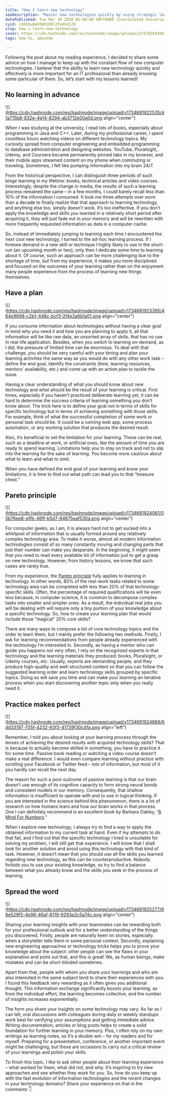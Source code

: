 ```yaml
---
title: "How I learn new technology"
seoDescription: "Master new technologies quickly by using strategic learning, planning, and practical application to enhance IT skills"
datePublished: Tue Mar 10 2020 05:00:00 GMT+0000 (Coordinated Universal Time)
cuid: cm5b5u0w5000109l2fmdhdl29
slug: how-i-learn-new-technology
cover: https://cdn.hashnode.com/res/hashnode/image/upload/v1737016939813/3b1f9da7-8b71-475c-82be-9aa7098bf66b.png
tags: how-to, aboutme

---
```


Following the post about my reading experience, I decided to share some advice on how I manage to keep up with the constant flow of new computer technologies. I believe that the ability to learn new technology quickly and effectively is more important for an IT professional than already knowing some particular of them. So, let’s start with my lessons learned!

## No learning in advance

![](https://cdn.hashnode.com/res/hashnode/image/upload/v1734681922535/d1a715b8-832e-4e14-8294-ab3712e00a0d.png align="center")

When I was studying at the university, I read lots of books, especially about programming in Java and C++. Later, during my professional career, I spent countless hours watching videos on different technology topics. My curiosity spread from computer engineering and embedded programming to database administration and designing websites. YouTube, Pluralsight, Udemy, and Coursera became permanently pinned tabs in my browser, and their mobile apps streamed content on my phone when commuting or traveling. Sometimes, I felt like pumping information into my brain 24/7.

From the historical perspective, I can distinguish three periods of such binge learning in my lifetime: books, technical articles and video courses. Interestingly, despite the change in media, the results of such a learning process remained the same – in a few months, I could barely recall less than 10% of the information I consumed. It took me three attempts over more than a decade to finally realize that that approach to learning technology, and anything else too, simply doesn’t work. It’s too ineffective. If you don’t apply the knowledge and skills you learned in a relatively short period after acquiring it, they will just fade out in your memory and will be rewritten with more frequently requested information as data in a computer cache.

So, instead of immediately jumping to learning each time I encountered the next cool new technology, I turned to the ad-hoc learning process. If I foresee demand in a new skill or technique I highly likely to use in the short-run (an upcoming month or two), only then I dedicate some time to learning about it. Of course, such an approach can be more challenging due to the shortage of time, but from my experience, it makes you more disciplined and focused on the outcomes of your learning rather than on the enjoyment many people experience from the process of learning new things themselves.

## Have a plan

![](https://cdn.hashnode.com/res/hashnode/image/upload/v1734681923395/464e9698-c2b1-448c-bcf3-2f4e2a6b1a01.png align="center")

If you consume information about technologies without having a clear goal in mind why you need it and how you are planning to apply it, all that information will be like raw data, an unsorted array of skills, that has no use in real-life application. Besides, when you switch to learning on-demand, as I did, the pressure of limited time can be enormous. To deal with that challenge, you should be very careful with your timing and plan your learning activities the same way as you would do with any other work task – define the end goal, identify the constraints (time, learning resources, mentors’ availability, etc.) and come up with an action plan to tackle the issue.

Having a clear understanding of what you should know about new technology and what should be the result of your learning is critical. First times, especially if you haven’t practiced deliberate learning yet, it can be hard to determine the success criteria of learning something you don’t know about. The trick here is to define your goal not in terms of skills for specific technology but in terms of achieving something with those skills. For example, think of what the successful completion of some work or personal task should be. It could be a running web app, some process automation, or any working solution that produces the desired result.

Also, it’s beneficial to set the limitation for your learning. These can be real, such as a deadline at work, or artificial ones, like the amount of time you are ready to spend learning. Limitations help you to stay on track and not to slip into the learning for the sake of learning. You become more cautious about what to learn and what to omit.

When you have defined the end goal of your learning and know your limitations, it is time to find out what path can lead you to that “treasure chest.”

## Pareto principle

![](https://cdn.hashnode.com/res/hashnode/image/upload/v1734681924061/05b76ee8-a1fb-46ff-b5d7-84675eaf530a.png align="center")

For computer geeks, as I am, it is always hard not to get sucked into a whirlpool of information that is usually formed around any relatively complex technology area. To make it worse, almost all modern information technologies consist of so many constantly moving and changing parts that just their number can make you desperate. In the beginning, it might seem that you need to read every available bit of information just to get a grasp on new technology. However, from history lessons, we know that such cases are rarely true.

From my experience, the [Pareto principle](https://en.wikipedia.org/wiki/Pareto_principle) fully applies to learning in technology. In other words, 80% of the real-work tasks related to some technology area can be completed with less than 20% of that technology-specific skills. Often, the percentage of required qualifications will be even less because, in computer science, it is common to decompose complex tasks into smaller and simpler ones. As a result, the individual real jobs you will be dealing with will require only a tiny portion of your knowledge about a specific technology. So, how to create your learning plan that would include those “magical” 20% core skills?

There are many ways to compose a list of core technology topics and the order to learn them, but I mainly prefer the following two methods. Firstly, I ask for learning recommendations from people already experienced with the technology I’m interested in. Secondly, as having a mentor who can guide you happens not very often, I rely on the recognized experts in that technology and the learning materials they produced: books, Pluralsight, or Udemy courses, etc. Usually, experts are demanding people, and they produce high-quality and well-structured content so that you can follow the suggested learning order and learn technology skills grouped by specific topics. Doing so will save you time and can make your learning an iterative process when you start discovering another topic only when you really need it.

## Practice makes perfect

![](https://cdn.hashnode.com/res/hashnode/image/upload/v1734681924689/6dd33197-705f-4232-93f3-41739f30cd1a.png align="left")

Remember, I told you about looking at your learning process through the lenses of achieving the desired results with acquired technology skills? That is because to actually become skilled in something, you have to practice it for some time. Passive book reading or watching a video course doesn’t make a real difference. I would even compare learning without practice with scrolling your Facebook or Twitter feed – lots of information, but most of it you hardly can recall the next day.

The reason for such a poor outcome of passive learning is that our brain doesn’t use enough of its cognitive capacity to form strong neural bonds and consistent models in our memory. Consequently, that shallow information is insufficient to operate with and to use in logical thinking. If you are interested in the science behind this phenomenon, there is a lot of research on how humans learn and how our brain works in that process. One I can definitely recommend is an excellent book by Barbara Oakley, “[A Mind For Numbers](https://andrewmatveychuk.com/refer/a-mind-for-numbers).”

When I explore new technology, I always try to find a way to apply the obtained information to my current task at hand. Even if my attempts to do that fail, and I find out that the specific technology I tried is unsuitable for solving my problem, I will still get that experience. I will know that I shall look for another solution and avoid using this technology with that kind of task. However, it doesn’t mean that you should use all the skills you learned regarding new technology, as this can be counterproductive. Nobody forbids you to use your existing knowledge, so try to find a balance between what you already know and the skills you seek in the process of learning.

## Spread the word

![](https://cdn.hashnode.com/res/hashnode/image/upload/v1734681925277/68e529f5-4e96-46af-8119-9293e2c5a74c.png align="center")

Sharing your learning insights with your teammates can be rewarding both for your professional outlook and for a better understanding of the things you discovered. Firstly, people are naturally keen on stories, especially when a storyteller tells them in some personal context. Secondly, explaining new engineering approaches or technology tricks helps you to prove your knowledge about the subject: other people can see the flaws in your explanation and point out that, and this is great! We, as human beings, make mistakes and can be short-blinded sometimes.

Apart from that, people with whom you share your learnings and who are also interested in the same subject tend to share their experiences with you. I found this feedback very rewarding as it often gives you additional thought. This information exchange significantly boosts your learning, as from the individual effort, the learning becomes collective, and the number of insights increases exponentially.

The form you share your insights on some technology may vary. As far as I can tell, oral discussions with colleagues during daily or weekly standups work best for verifying your assumptions and getting immediate advice. Writing documentation, articles or blog posts helps to create a solid foundation for further learning in your memory. Plus, I often rely on my own writings as learning notes, so it’s a double win – for my readers and for myself. Preparing for a presentation, conference, or another important event might be challenging, but these are occasions to carry out a critical review of your learnings and polish your skills.

To finish this topic, I like to ask other people about their learning experience – what worked for them, what did not, and why. It’s inspiring to try new approaches and see whether they work for you. So, how do you keep up with the fast evolution of information technologies and the recent changes in your technology domains? Share your experience on that in the comments 👇